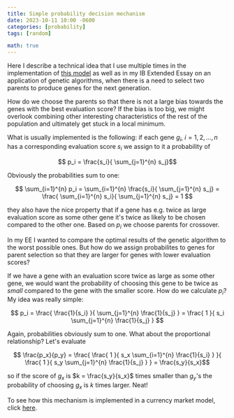 ```yaml
---
title: Simple probability decision mechanism
date: 2023-10-11 10:00 -0600
categories: [probability]
tags: [random]

math: true
---
```


Here I describe a technical idea that I use multiple times in the implementation of [this model](https://gournge.github.io/posts/Simulating-the-Copernicus-Gresham's-law-in-currency-markets/) as well as in my IB Extended Essay on an application of genetic algorithms, when there is a need to select two parents to produce genes for the next generation.

How do we choose the parents so that there is not a large bias towards the genes with the best evaluation score? If the bias is too big, we might overlook combining other interesting characteristics of the rest of the population and ultimately get stuck in a local minimum.  

What is usually implemented is the following: if each gene $g_i$, $i = 1, 2, \ldots , n$ has a corresponding evaluation score $s_i$ we assign to it a probability of

 $$ p_i = \frac{s_i}{ \sum_{j=1}^{n} s_j}$$

Obviously the probabilities sum to one:

 $$ \sum_{i=1}^{n} p_i = \sum_{i=1}^{n} \frac{s_i}{ \sum_{j=1}^{n} s_j} = \frac{ \sum_{i=1}^{n} s_i}{ \sum_{j=1}^{n} s_j} = 1 $$

they also have the nice property that if a gene has e.g. twice as large evaluation score as some other gene it's twice as likely to be chosen compared to the other one. Based on $p_i$ we choose parents for crossover.

In my EE I wanted to compare the optimal results of the genetic algorithm to the worst possible ones. But how do we assign probabilites to genes for parent selection so that they are larger for genes with lower evaluation scores? 

If we have a gene with an evaluation score twice as large as some other gene, we would want the probability of choosing this gene to be twice as *small* compared to the gene with the smaller score. How do we calculate $p_i$? My idea was really simple:

$$ p_i = \frac{ \frac{1}{s_i} }{  \sum_{j=1}^{n} \frac{1}{s_j} } = \frac{ 1 }{ s_i \sum_{j=1}^{n} \frac{1}{s_j} } $$ 

Again, probabilities obviously sum to one. What about the proportional relationship? Let's evaluate

$$ \frac{p_x}{p_y} = \frac{ \frac{ 1 }{ s_x \sum_{i=1}^{n} \frac{1}{s_i} } }{ \frac{ 1 }{ s_y \sum_{j=1}^{n} \frac{1}{s_j} } } = \frac{s_y}{s_x}$$

so if the score of $g_x$ is $k = \frac{s_y}{s_x}$ times smaller than $g_y$'s the probability of choosing $g_x$ is $k$ times larger. Neat! 

To see how this mechanism is implemented in a currency market model, click [here](https://gournge.github.io/posts/Simulating-the-Copernicus-Gresham's-law-in-currency-markets/).
